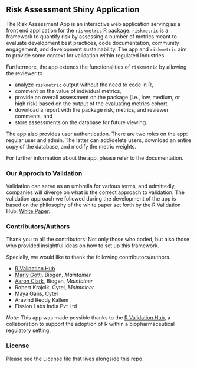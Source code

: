 ## Risk Assessment Shiny Application

The Risk Assessment App is an interactive web application serving as a front end
application for the [`riskmetric`](https://github.com/pharmaR/riskmetric) R package. `riskmetric` is a framework to quantify risk by assessing a number of
metrics meant to evaluate development best practices, code documentation,
community engagement, and development sustainability. The app and `riskmetric`
aim to provide some context for validation within regulated industries.

Furthermore, the app extends the functionalities of `riskmetric` by allowing
the reviewer to

- analyze `riskmetric` output without the need to code in R,
- comment on the value of individual metrics,
- provide an overall assessment on the package (i.e., low, medium, or high risk)
based on the output of the evaluating metrics cohort,
- download a report with the package risk, metrics, and reviewer comments, and
- store assessments on the database for future viewing.

The app also provides user authentication. There are two roles on the app:
regular user and admin. The latter can add/delete users,
download an entire copy of the database, and modify the metric weights.

For further information about the app, please refer to the documentation.

<!---------------------------------------------------------------------------->
<!---------------------------------------------------------------------------->

### Our Approch to Validation

Validation can serve as an umbrella for various terms, and admittedly,
companies will diverge on what is the correct approach to validation. The 
validation approach we followed during the development of the app is
based on the philosophy of the white paper set forth by the
R Validation Hub: [White Paper](https://www.pharmar.org/white-paper/).

<!---------------------------------------------------------------------------->
<!---------------------------------------------------------------------------->

### Contributors/Authors

Thank you to all the contributors! Not only those who coded, but also those
who provided insightful ideas on how to set up this framework.

Specially, we would like to thank the following contributors/authors.

- [R Validation Hub](https://www.pharmar.org)
- [Marly Gotti](https://www.marlygotti.com), Biogen, *Maintainer*
- [Aaron Clark](https://www.linkedin.com/in/dataaaronclark/), Biogen, *Maintainer*
- Robert Krajcik, Cytel, *Maintainer*
- Maya Gans, Cytel
- Aravind Reddy Kallem
- Fission Labs India Pvt Ltd

_Note:_ This app was made possible thanks to the [R Validation Hub](https://www.pharmar.org/about/), a collaboration to support the adoption
of R within a biopharmaceutical regulatory setting.

<!---------------------------------------------------------------------------->
<!---------------------------------------------------------------------------->

### License

Please see the [License](LICENSE.md) file that lives alongside this repo.
